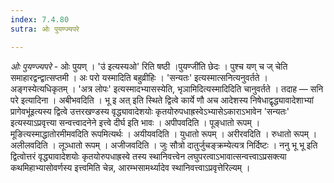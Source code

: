 ```yaml
---
index: 7.4.80
sutra: ओः पुयण्ज्यपरे

---
```

_ओः पुयण्ज्यपरे_ - ओः पुयण् । 'उ॑ इत्यस्यओ' रिति षष्ठी ।पुयण्जी॑ति छेदः । पुश्च यण् च ज् चेति समाहारद्वन्द्वात्सप्तमी । अः परो यस्मादिति बहुव्रीहिः । 'सन्यतः' इत्यस्मात्सनित्यनुवर्तते । अङ्गस्येत्यधिकृतम् । 'अत्र लोपः' इत्यस्मादभ्यासस्येति, भृञामिदित्यस्मादिदिति चानुवर्तते । तदाह  —  सनि परे इत्यादिना । अबीभवदिति । भू इ अत् इति स्थिते द्वित्वे कार्ये णौ अच आदेशस्य निषेधाद्वृद्ध्यावादेशाभ्यां प्रागेवभू॑इत्यस्य द्वित्वे उत्तरखण्डस्य वृद्ध्यावादेशयोः कृतयोरुपधाह्रस्वेऽभ्यासेऽकाराऽभावेन 'सन्यतः' इत्यस्याऽप्रवृत्त्या सन्वत्त्वादनेने इत्त्वे दीर्घ इति भावः । अपीपवदिति । पूङ्धातो रूपम् । मूङित्यस्माद्धातोरमीमवदिति रूपमित्यर्थः । अयीयवदिति । युधातो रूपम् । अरीरवदिति । रुधातो रूपम् । अलीलवदिति । लूञ्धातो रूपम् । अजीजवदिति । जुः सौत्रो दातुर्जुचङ्क्रम्येत्यत्र निर्दिष्टः । ननु भू भू इति द्वित्वोत्तरं वृद्ध्यावादेशयोः कृतयोरुपधाह्रस्वे तस्य स्थानिवत्त्वेन लघुपरत्वाऽभावात्सन्वत्त्वाऽप्रसक्त्या कथमिहाभ्यासोवर्णस्य इत्त्वमिति चेन्न, आरम्भसामर्थ्यादेव स्थानिवत्त्वाऽप्रवृत्तेरिल्यम् ।